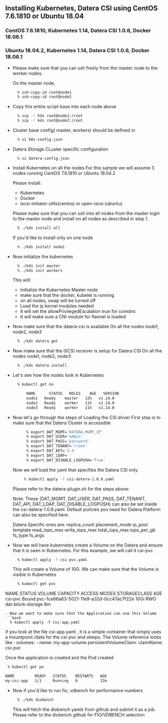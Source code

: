 ## Installing Kubernetes, Datera CSI using CentOS 7.6.1810 or Ubuntu 18.04 

### CentOS 7.6.1810, Kubernetes 1.14, Datera CSI 1.0.6, Docker 18.06.1
### Ubuntu 18.04.2, Kubernetes 1.14,  Datera CSI 1.0.6, Docker 18.06.1

- Please make sure that you can ssh freely from the master node to the 
  worker nodes. 

  On the master node, 
  ```bash
	% ssh-copy-id root@node1
	% ssh-copy-id root@node2
  ```

- Copy this entire script base into each node above 
  ```bash
	% scp -r kds root@node1:/root
	% scp -r kds root@node2:/root
  ```

- Cluster base config( master, workers) should be defined in 
  ```bash
	% vi k8s-config.json
  ```
- Datera Storage CLuster specific configuration
  ```
	% vi datera-config.json
  ```

- Install Kubernetes on all the nodes
  For this sample we will assume 3 nodes running CentOS 7.6.1810 or Ubuntu 18.04.2 

  Please install:
	- Kubernetes
	- Docker 
	- iscsi-initiator-utils(centos) or open-iscsi (ubuntu)

  Please make sure that you can ssh into all nodes from the master 
  login to the master node and install on all nodes as described in 
  step 1. 
  ```bash
	% ./kds install all
  ```
  If you'd like to install only on one node
  ```bash
	% ./kds install node1
  ```
- Now initialize the kubernetes 
  ```bash
	% ./kds init master
	% ./kds init workers
  ```

  This will:
	- Initialize the Kubernetes Master node 
	- make sure that the docker, kubelet is running
	- on all nodes, swap will be turned off
	- Load the ip kernel modules needed 
	- It will set the allowPrivilegedEscalation true for coredns 
	- It will make sure a CNI module for flannel is loaded 

- Now make sure that the datera-csi is available
  On all the nodes node1, node2, node3
  ```bash
	% ./kds datera get
  ```

- Now make sure that the iSCSI receiver is setup for Datera CSI
  On all the nodes node1, node2, node3:
  ```bash
	% ./kds datera install
  ```
- Let's see how the nodes look in Kubernetes
  ```bash
	% kubectl get no

		NAME      STATUS   ROLES    AGE   VERSION
		node1   Ready    master   12h   v1.14.0
		node2   Ready    worker   11h   v1.14.0
		node3   Ready    worker   11h   v1.14.0
  ```
- Now let's go through the steps of Loading the CSI driver
  First step is to make sure that the Datera Cluster is accessible
  ```bash
		% export DAT_MGMT='DATERA_MGMT_IP'
		% export DAT_USER='admin'
		% export DAT_PASS='password'
		% export DAT_TENANT='/root'
		% export DAT_API='2.2'
		% export DAT_LDAP=''
		% export DAT_DISABLE_LOGPUSH='True'
   ``` 
   Now we will load the yaml that specifies the Datera CSI only. 
   ```bash
		% kubectl apply -f csi-datera-1.0.6.yaml
   ```
   Please refer to the datera-plugin.sh for the steps above:

   Note: These (DAT_MGMT, DAT_USER, DAT_PASS, DAT_TENANT, DAT_API, DAT_LDAP, DAT_DISABLE_LOGPUSH)
   can also be set inside the csi-datera-1.0.6.yaml.
   Default policies you need for Datera Platform can also be specified here. 

   Datera Specific ones are:
		replica_count
		placement_mode
		ip_pool
		template
		read_iops_max
		write_iops_max
		total_iops_max
		iops_per_gb
		fs_type
		fs_args

- Now we will have kubernetes create a Volume on the Datera and ensure that 
  it is seen in Kubernetes. For this example, we will call it csi-pvc
  ```bash
	% kubectl apply -f csi-pvc.yaml
  ```
  This will create a Volume of 10G. We can make sure that the Volume is 
  visible in Kubernetes 
  ```bash
	% kubectl get pvc

NAME      STATUS   VOLUME                                     CAPACITY   ACCESS MODES   STORAGECLASS        AGE
csi-pvc   Bound    pvc-1ce66a63-5021-11e9-a32d-0cc47ac7f22e   10Gi       RWO            dat-block-storage   8m
  ```
- Now we want to make sure that the Application can use this Volume
  ```bash
	% kubectl apply -f csi-app.yaml
  ```
  if you look at the file csi-app.yaml , it is a simple container that simply uses a mountpoint /data 
  for the csi-pvc and sleeps. 
  The Volume reference looks like : 
	volumes:
		- name: my-app-volume
	      persistentVolumeClaim:
	          claimName: csi-pvc

   Once the application is created and the Pod created
   ```bash
	% kubectl get po

NAME         READY   STATUS    RESTARTS   AGE
my-csi-app   1/1     Running   0          12m
   ```

- Now if you'd like to run fio, vdbench for performance numbers 
  ```bash
	% ./kds diobench
  ```
  This will fetch the diobench yamls from github and submit it as a job. 
  Please refer to the diobench github for FIO/VDBENCH selection


